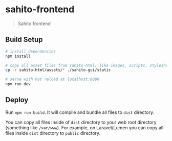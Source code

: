 # sahito-frontend

> Sahito frontend

## Build Setup

``` bash
# install dependencies
npm install

# copy all asset files from sahito-html; like images, scripts, stylesheets to "static" directory
cp -r sahito-html/assets/* ./sahito-gui/static

# serve with hot reload at localhost:8080
npm run dev
```

## Deploy

Run `npm run build`. It will compile and bundle all files to `dist` directory.

You can copy all files inside of `dist` directory to your web root directory (something like `/var/www`).
For example, on Laravel/Lumen you can copy all files inside `dist` directory to `public` directory.
